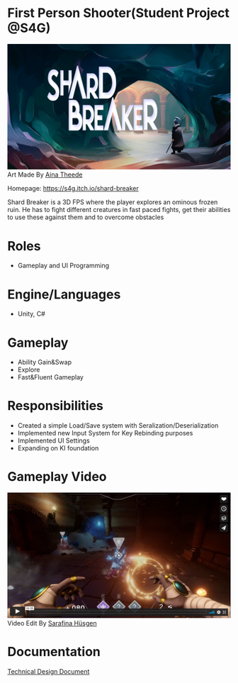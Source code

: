 # First Person Shooter(Student Project @S4G)

[![()](https://github.com/rubin54/ShardBreaker/blob/main/Assets/Art/Logo2_Github.png)](https://www.artstation.com/ainmalig)
Art Made By [Aina Theede](https://www.artstation.com/ainmalig)

        
  Homepage: https://s4g.itch.io/shard-breaker


  Shard Breaker is a 3D FPS where the player explores an ominous frozen ruin. He has to fight different creatures in fast paced fights, get their abilities to use these against them and to overcome obstacles

# Roles
- Gameplay and UI Programming

# Engine/Languages
- Unity, C#

# Gameplay
- Ability Gain&Swap
- Explore
- Fast&Fluent Gameplay

# Responsibilities

- Created a simple Load/Save system with Seralization/Deserialization
- Implemented new Input System for Key Rebinding purposes
- Implemented UI Settings
- Expanding on KI foundation

# Gameplay Video

[![()](https://github.com/rubin54/ShardBreaker/blob/main/Assets/Art/Thumbnail_Github.PNG)](https://vimeo.com/591019332?embedded=true&source=video_title&owner=80591853)
Video Edit By [Sarafina Hüsgen](https://www.linkedin.com/in/sarafina-huesgen/)

# Documentation
 
 [Technical Design Document](https://docs.google.com/document/d/1ilK_6XjQIBvrrDATiBpspiQ9-e57QF6tCPropOifcKU/edit)
